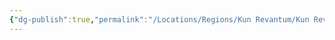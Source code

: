 ```yaml
---
{"dg-publish":true,"permalink":"/Locations/Regions/Kun Revantum/Kun Revantum Locations/Malico Flow/"}
---
```


